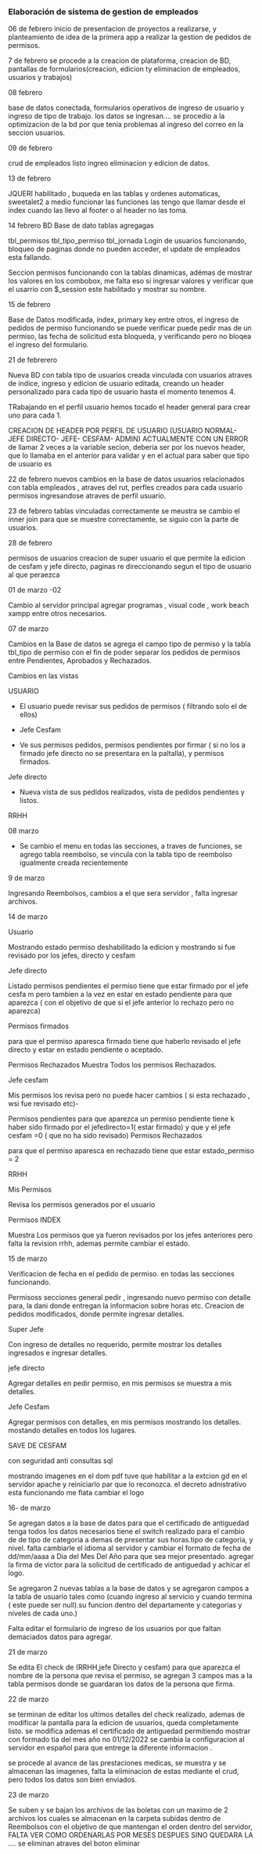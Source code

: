 ### Elaboración de sistema de gestion de empleados ####

06 de febrero inicio de presentacion de proyectos a realizarse, y planteamiento de idea de la primera app a realizar 
la gestion de pedidos de permisos.


7 de febrero
se procede a la creacion de plataforma, creacion de BD, pantallas de formularios(creacion, edicion ty eliminacion de empleados, usuarios y trabajos)


08 febrero

base de datos conectada, formularios operativos de ingreso de usuario y ingreso de tipo de trabajo.
los datos se ingresan.... se procedio a la optimizacion de la bd por que tenia problemas al ingreso del correo en la seccion usuarios.


09 de febrero

crud de empleados listo ingreo eliminacion y edicion de datos.


13 de febrero

JQUERI habilitado , buqueda en las tablas y ordenes automaticas, sweetalet2 a medio funcionar las funciones las tengo que llamar desde el index
cuando las llevo al footer o al header no las toma.


14 febrero BD
Base de dato tablas agregagas

tbl_permisos
tbl_tipo_permiso
tbl_jornada
Login de usuarios funcionando, bloqueo de paginas donde no pueden acceder, el update de empleados esta fallando.

Seccion permisos funcionando con la tablas dinamicas, adémas de mostrar los valores en los combobox, me falta eso si ingresar valores
y verificar que el usarrio con $_session este habilitado y mostrar su nombre.


15 de febrero

Base de Datos modificada, index, primary key entre otros, el ingreso de pedidos de permiso funcionando
se puede verificar puede pedir mas de un permiso, las fecha de solicitud esta bloqueda, y verificando pero no bloqea el ingreso del formulario.


21 de febrerero

Nueva BD con tabla tipo de usuarios creada vinculada con usuarios atraves de indice, ingreso y edicion de usuario editada,
creando un header personalizado para cada tipo de usuario hasta el momento tenemos 4.

TRabajando en el perfil usuario hemos tocado el header general para crear uno para cada 1.

CREACION DE HEADER POR PERFIL DE USUARIO (USUARIO NORMAL- JEFE DIRECTO- JEFE- CESFAM- ADMIN)
ACTUALMENTE CON UN ERROR de llamar 2 veces a la variable secion, deberia ser por los nuevos header, que lo llamaba en el anterior para validar
y en el actual para saber que tipo de usuario es


22 de febrero
nuevos cambios en la base de datos usuarios relacionados con tabla empleados , atraves del rut, perfles creados para cada usuario
permisos ingresandose atraves de perfil usuario.


23 de febrero
tablas vinculadas correctamente se meustra se cambio el inner join para que se muestre correctamente, se siguio con la parte de usuarios.


28 de febrero

permisos de usuarios creacion de super usuario el que permite la edicion de cesfam y jefe directo, paginas re direccionando segun el tipo de usuario
al que peraezca


01 de marzo -02 

Cambio al servidor principal  agregar programas , visual code , work beach xampp entre  otros necesarios.




07 de marzo


Cambios en la Base de datos se agrega el campo tipo de permiso y la tabla tbl_tipo de permiso con el fin de poder separar los pedidos de permisos entre
Pendientes, Aprobados y Rechazados.


Cambios en las vistas 

USUARIO
- El usuario puede revisar sus pedidos de permisos ( filtrando solo el de ellos)

- Jefe Cesfam
- Ve sus permisos pedidos, permisos pendientes por firmar ( si no los a firmado jefe directo no se presentara en la paltalla), y permisos firmados.

Jefe directo

- Nueva vista de sus pedidos realizados, vista de pedidos pendientes y listos.

RRHH



08 marzo


- Se cambio el menu en todas las secciones, a traves de funciones, se agrego  tabla reembolso, se vincula con la tabla tipo de reembolso igualmente creada recientemente

9 de marzo

Ingresando Reembolsos, cambios a el que sera servidor , falta ingresar archivos.


14 de marzo


Usuario 

Mostrando estado permiso deshabilitado la edicion y mostrando 
si fue revisado por los jefes, directo y cesfam 



Jefe directo

Listado permisos pendientes
el permiso tiene que estar firmado por el jefe cesfa m pero tambien a la vez en estar en estado pendiente para que aparezca
( con el objetivo de que si el jefe anterior lo rechazo pero no aparezca)

Permisos firmados

para que el permiso aparesca firmado tiene que haberlo revisado el jefe directo y estar en estado pendiente o aceptado.


Permisos Rechazados
Muestra Todos los permisos Rechazados.



Jefe cesfam

Mis permisos
los revisa pero no puede hacer cambios ( si esta rechazado , wsi fue revisado etc)-

Permisos pendientes
 para que aparezca un permiso pendiente tiene k haber sido firmado por el jefedirecto=1( estar firmado) y que 
y el jefe cesfam =0 ( que no ha sido revisado)
Permisos Rechazados

para que el permiso aparesca en rechazado tiene que estar estado_permiso = 2


RRHH

Mis Permisos

Revisa los permisos generados por el usuario

Permisos INDEX

Muestra Los permisos que ya fueron revisados por los jefes anteriores pero falta la revision rrhh, ademas permite cambiar el estado.

15  de marzo

Verificacion de fecha en el pedido de permiso. en todas las secciones funcionando.

Permisoss
secciones general pedir , ingresando nuevo permiso con detalle para, la dani donde entregan la informacion sobre horas etc.
Creacion de pedidos modificados, donde permite ingresar detalles.


Super Jefe

Con ingreso de detalles no requerido, permite mostrar los  detalles ingresados e ingresar detalles.


jefe directo

Agregar detalles en pedir permiso, en mis permisos se muestra a mis detalles.

Jefe Cesfam 

Agregar permisos con detalles, en mis permisos mostrando los detalles.
mostando detalles en todos los lugares.


SAVE DE CESFAM

con seguridad anti consultas sql

mostrando imagenes en el dom pdf tuve que habilitar a la extcion gd en el servidor apache y reiniciarlo par que lo reconozca.
el decreto adnistrativo esta funcionando me flata cambiar el logo


16- de marzo

Se agregan datos a la base de datos para que el certificado de antiguedad tenga todos los datos necesarios
tiene el switch realizado para el cambio de de tipo de categoria a demas de presentar sus horas.tipo de categoria, y nivel.
falta cambiarle el idioma al servidor y cambiar el formato de fecha de dd/mm/aaaa a Dia del Mes Del Año para que sea mejor presentado.
agregar la firma de victor para la solicitud de certificado de antiguedad y achicar el logo.

Se agregaron 2 nuevas tablas a la base de datos y se agregaron campos a la tabla de usuario tales como (cuando ingreso al servicio y cuando termina ( este puede ser null).su funcion dentro del departamente y categorias y niveles de cada uno.)

Falta editar el formulario de ingreso de los usuarios por que faltan demaciados datos para agregar.


21 de marzo

Se edita El check de (RRHH,jefe Directo y cesfam) para que aparezca el nombre de la persona que revisa el permiso, se agregan 3 campos mas a la tabla permisos donde se guardaran los datos de la persona que firma.

22 de marzo

se terminan de editar los ultimos detalles del check realizado, ademas de modificar
la pantalla para la edicion de usuarios, queda completamente listo. se modifica ademas el certificado de antiguedad permitiendo mostrar con formado tia del mes año no 01/12/2022
se cambia la configuracion al servidor en español para que entrege la diferente informacion .

se procede al avance de las prestaciones medicas, se muestra y se almacenan las imagenes, falta la eliminacion de estas mediante el crud, pero todos los datos son bien enviados.


23 de marzo 

Se suben y se bajan los archivos  de las boletas con un maximo de 2 archivos los cuales se almacenan en la carpeta subidas dentro de Reembolsos
con el objetivo de que mantengan el orden dentro del servidor, FALTA VER COMO ORDENARLAS POR MESES DESPUES SINO QUEDARA LA ....
se eliminan atraves del boton eliminar